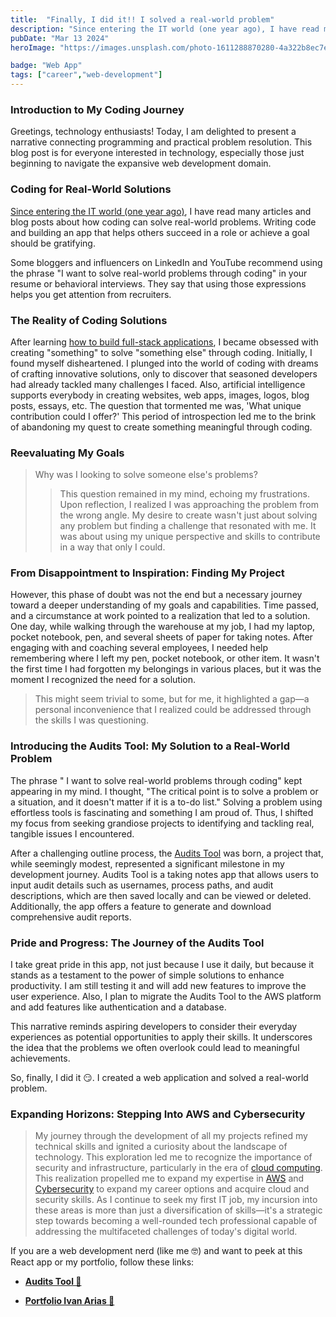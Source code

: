 ```yaml
---
title:  "Finally, I did it!! I solved a real-world problem"
description: "Since entering the IT world (one year ago), I have read many articles and blog posts about ..."
pubDate: "Mar 13 2024"
heroImage: "https://images.unsplash.com/photo-1611288870280-4a322b8ec7ec?auto=format&fit=crop&w=927&h=927"

badge: "Web App"
tags: ["career","web-development"]
---
```


### Introduction to My Coding Journey

Greetings, technology enthusiasts! Today, I am delighted to present a narrative connecting programming and practical problem resolution. This blog post is for everyone interested in technology, especially those just beginning to navigate the expansive web development domain.

### Coding for Real-World Solutions

<a href="https://www.hcoco1.com/blog/2023-02-01-changing-careers" target="_blank">Since entering the IT world (one year ago)</a>, I have read many articles and blog posts about how coding can solve real-world problems. Writing code and building an app that helps others succeed in a role or achieve a goal should be gratifying.

Some bloggers and influencers on LinkedIn and YouTube recommend using the phrase "I want to solve real-world problems through coding" in your resume or behavioral interviews. They say that using those expressions helps you get attention from recruiters.

### The Reality of Coding Solutions

After learning <a href="https://flatironschool.com/courses/coding-bootcamp/" target="_blank">how to build full-stack applications</a>, I  became obsessed with creating "something" to solve "something else" through coding. Initially, I found myself disheartened. I plunged into the world of coding with dreams of crafting innovative solutions, only to discover that seasoned developers had already tackled many challenges I faced. Also, artificial intelligence supports everybody in creating websites, web apps, images, logos, blog posts, essays, etc. The question that tormented me was, 'What unique contribution could I offer?' This period of introspection led me to the brink of abandoning my quest to create something meaningful through coding.

### Reevaluating My Goals

>Why was I looking to solve someone else's problems? 
>>This question remained in my mind, echoing my frustrations. Upon reflection, I realized I was approaching the problem from the wrong angle. My desire to create wasn't just about solving any problem but finding a challenge that resonated with me. It was about using my unique perspective and skills to contribute in a way that only I could.

### From Disappointment to Inspiration: Finding My Project

However, this phase of doubt was not the end but a necessary journey toward a deeper understanding of my goals and capabilities. Time passed, and a circumstance at work pointed to a realization that led to a solution. One day, while walking through the warehouse at my job, I had my laptop, pocket notebook, pen, and several sheets of paper for taking notes. After engaging with and coaching several employees, I needed help remembering where I left my pen, pocket notebook, or other item. It wasn't the first time I had forgotten my belongings in various places, but it was the moment I recognized the need for a solution.

>This might seem trivial to some, but for me, it highlighted a gap—a personal inconvenience that I realized could be addressed through the skills I was questioning.

### Introducing the Audits Tool: My Solution to a Real-World Problem

The phrase " I want to solve real-world problems through coding" kept appearing in my mind. I thought, "The critical point is to solve a problem or a situation, and it doesn't matter if it is a to-do list." Solving a problem using effortless tools is fascinating and something I am proud of. Thus, I shifted my focus from seeking grandiose projects to identifying and tackling real, tangible issues I encountered.

After a challenging outline process, the <a href="https://audits.hcoco1.com/" target="_blank">Audits Tool</a> was born, a project that, while seemingly modest, represented a significant milestone in my development journey. Audits Tool is a taking notes app that allows users to input audit details such as usernames, process paths, and audit descriptions, which are then saved locally and can be viewed or deleted. Additionally, the app offers a feature to generate and download comprehensive audit reports.

### Pride and Progress: The Journey of the Audits Tool

I take great pride in this app, not just because I use it daily, but because it stands as a testament to the power of simple solutions to enhance productivity. I am still testing it and will add new features to improve the user experience. Also, I plan to migrate the Audits Tool to the AWS platform and add features like authentication and a database.

This narrative reminds aspiring developers to consider their everyday experiences as potential opportunities to apply their skills. It underscores the idea that the problems we often overlook could lead to meaningful achievements.

So, finally, I did it 😏. I created a web application and solved a real-world problem.

### Expanding Horizons: Stepping Into AWS and Cybersecurity

>My journey through the development of all my projects refined my technical skills and ignited a curiosity about the landscape of technology. This exploration led me to recognize the importance of security and infrastructure, particularly in the era of <a href="https://digitalcloud.training/cloud-mastery-bootcamp/?megamenu" target="_blank">cloud computing</a>. This realization propelled me to expand my expertise in <a href="https://www.hcoco1.com/blog/2024-02-28-cloud-computing" target="_blank">AWS</a> and <a href="https://www.hcoco1.com/blog/2024-02-18-cyber-career" target="_blank">Cybersecurity</a> to expand my career options and acquire cloud and security skills. As I continue to seek my first IT job, my incursion into these areas is more than just a diversification of skills—it's a strategic step towards becoming a well-rounded tech professional capable of addressing the multifaceted challenges of today's digital world.

If you are a web development nerd (like me 🤓) and want to peek at this React app or my portfolio, follow these links:

- **<a href="https://www.hcoco1.com/portfolio/audit-tool" target="_blank">Audits Tool 🦾</a>**

- **<a href="https://www.hcoco1.com/portfolio" target="_blank">Portfolio Ivan Arias 💾</a>**